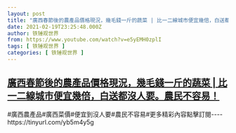 ```yaml
---
layout: post
title: "廣西春節後的農產品價格現況，幾毛錢一斤的蔬菜 | 比一二線城市便宜幾倍，白送都沒人要。農民不容易！"
date: 2021-02-19T23:25:48.000Z
author: 铁锤观世界
from: https://www.youtube.com/watch?v=e5yEMH0zplI
tags: [ 铁锤观世界 ]
categories: [ 铁锤观世界 ]
---
```

<!--1613777148000-->
[廣西春節後的農產品價格現況，幾毛錢一斤的蔬菜 | 比一二線城市便宜幾倍，白送都沒人要。農民不容易！](https://www.youtube.com/watch?v=e5yEMH0zplI)
------

<div>
#廣西農產品#廣西菜價#便宜到沒人要#農民不容易#更多精彩內容點擊訂閱----https://tinyurl.com/yb5m4y5g
</div>
